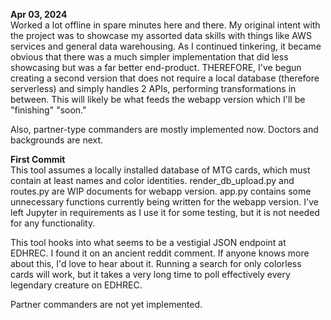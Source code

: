 **Apr 03, 2024**  
  Worked a lot offline in spare minutes here and there. My original intent with the project was to showcase my assorted data skills with things like AWS services and general data warehousing. As I continued tinkering, it became obvious that there was a much simpler implementation that did less showcasing but was a far better end-product. THEREFORE, I've begun creating a second version that does not require a local database (therefore serverless) and simply handles 2 APIs, performing transformations in between. This will likely be what feeds the webapp version which I'll be "finishing" "soon."
  
Also, partner-type commanders are mostly implemented now. Doctors and backgrounds are next.

**First Commit**  
This tool assumes a locally installed database of MTG cards, which must contain at least names and color identities.
render_db_upload.py and routes.py are WIP documents for webapp version.
app.py contains some unnecessary functions currently being written for the webapp version.
I've left Jupyter in requirements as I use it for some testing, but it is not needed for any functionality.

This tool hooks into what seems to be a vestigial JSON endpoint at EDHREC. I found it on an ancient reddit comment. If anyone knows more about this, I'd love to hear about it.
Running a search for only colorless cards will work, but it takes a very long time to poll effectively every legendary creature on EDHREC.

Partner commanders are not yet implemented.

